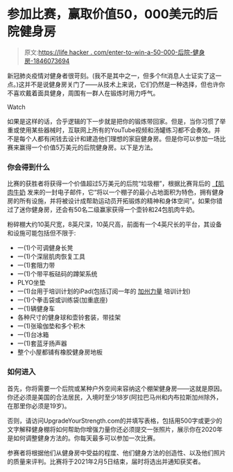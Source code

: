 # 参加比赛，赢取价值50，000美元的后院健身房

> 原文:[https://life hacker . com/enter-to-win-a-50-000-后院-健身房-1846073694](https://lifehacker.com/enter-to-win-a-50-000-backyard-gym-1846073694)

新冠肺炎疫情对健身者很苛刻。(我不是其中之一，但多个fit消息人士证实了这一点。)这并不是说健身房关门了——从技术上来说，它们仍然是一种选择，但也许你不喜欢戴着面具健身，周围有一群人在锻炼时用力呼气。

Watch

如果是这样的话，合乎逻辑的下一步就是把你的锻炼带回家。但是，当你习惯了举重或使用某些器械时，互联网上所有的YouTube视频和汤罐练习都不会奏效。并不是每个人都有闲钱去设计和建造他们理想的家庭健身房。但是你可以参加一场比赛来赢得一个价值5万美元的后院健身房。以下是方法。

### 你会得到什么

比赛的获胜者将获得一个价值超过5万美元的后院“垃圾棚”，根据比赛背后的 [【肌肉牛奶](https://www.musclemilk.com/) 发来的一封电子邮件，它“将以一个棚子的最小占地面积为特色，拥有健身房的所有设施，并将被设计成帮助运动员开拓锻炼的精神和身体空间”。如果你错过了迷你健身房，还会有50名二级赢家获得一个壶铃和24包肌肉牛奶。

粉碎棚大约10英尺宽，8英尺深，10英尺高，前面有一个4英尺长的平台，其设备和设施可能包括但不限于:

*   一(1)个可调健身长凳
*   一(1)个深层肌肉恢复工具
*   一(1)套阻力带
*   一(1)个带平板砝码的蹲架系统
*   PLYO坐垫
*   一(1)台用于培训计划的iPad(包括订阅一年的 [加州力量](https://www.californiastrength.com/) 培训计划)
*   一(1)个拳击袋或训练袋(加重底座)
*   一(1)辆健身车
*   各种尺寸的健身球和壶铃套装，带挂架
*   一(1)张瑜伽垫和多个积木
*   一(1)台冰箱
*   一(1)套蓝牙扬声器
*   整个小屋都铺有橡胶健身房地板

### 如何进入

首先，你将需要一个后院或某种户外空间来容纳这个棚架健身房——这就是原因。你还必须是美国的合法居民，入境时至少18岁(阿拉巴马州和内布拉斯加州除外，在那里你必须是19岁)。

否则，请访问UpgradeYourStrength.com的并填写表格，包括用500字或更少的文字解释健身棚将如何帮助你增强力量你还必须提交一张照片，展示你在2020年是如何调整健身方法的。你每天最多可以参加一次比赛。

参赛者将根据他们从健身房中受益的程度、他们健身方法的创造性、以及他们照片的质量来评判。比赛将于2021年2月5日结束，届时将选出并通知获奖者。